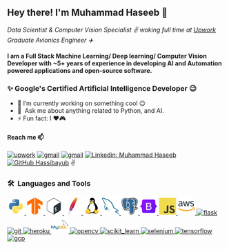 
<h2> Hey there! I'm Muhammad Haseeb 👋</h2> 

<p><em>Data Scientist & Computer Vision Specialist ✌️ woking full time at <a href="https://www.upwork.com/freelancers/~017788af4cf8257821">Upwork</a></br>Graduate Avionics Engineer ✈️
</em></p>

**I am a Full Stack Machine Learning/ Deep learning/ Computer Vision Developer with ~5+ years of experience in developing AI and Automation powered applications and open-source software.**  


### ✨ Google's Certified Artificial Intelligence Developer 😉
- 🔭  I’m currently working on something cool 😉
- 💬 &nbsp;Ask me about anything related to Python, and AI.
- ⚡ Fun fact: I ❤️🎮


#### Reach me 📫
[![upwork](https://img.shields.io/badge/Upwork-Muhammad%20Haseeb-green)]("https://www.upwork.com/freelancers/~017788af4cf8257821") [![gmail](https://img.shields.io/badge/Gmail-miltech.haseeb%40gmail.com-red)](mailto:miltech.haseeb@gmail.com) [![gmail](https://img.shields.io/badge/Gmail-hassibayub%40gmail.com-red)](mailto:hassibayub@gmail.com) [![Linkedin: Muhammad Haseeb](https://img.shields.io/badge/-Muhammad%20Haseeb-blue?style=flat-square&logo=Linkedin&logoColor=white&link=https://www.linkedin.com/in/muhammad-haseeb-434ba593/)](https://www.linkedin.com/in/muhammad-haseeb-434ba593/) [![GitHub Hassibayub](https://img.shields.io/github/followers/hassibayub?label=follow&style=social)](https://github.com/hassibayub) ✌️



<h3> 🛠 &nbsp;Languages and Tools</h3>
<p align="left"> 
<a href="https://www.python.org/" target="_blank"> <img src="https://raw.githubusercontent.com/devicons/devicon/master/icons/python/python-original.svg" alt="python" width="40" height="40"/> </a> <a href="https://www.tensorflow.org/" target="_blank"> <img src="https://raw.githubusercontent.com/devicons/devicon/master/icons/tensorflow/tensorflow-original.svg" alt="tensorflow" width="40" height="40"/> </a> <a href="https://www.gnu.org/software/bash/" target="_blank"> <img src="https://raw.githubusercontent.com/devicons/devicon/master/icons/bash/bash-original.svg" alt="bash" width="40" height="40"/> </a> <a href="https://github.com/Hassibayub" target="_blank"> <img src="https://raw.githubusercontent.com/devicons/devicon/master/icons/apache/apache-original.svg" alt="apache" width="40" height="40"/> </a> <a href="https://github.com/Hassibayub" target="_blank"> <img src="https://raw.githubusercontent.com/devicons/devicon/master/icons/linux/linux-original.svg" alt="linux" width="40" height="40"/> </a> <a href="https://github.com/Hassibayub" target="_blank"> <img src="https://raw.githubusercontent.com/devicons/devicon/master/icons/mysql/mysql-original.svg" alt="aws" width="40" height="40"/> </a> <a href="https://github.com/Hassibayub" target="_blank"> <img src="https://raw.githubusercontent.com/devicons/devicon/master/icons/postgresql/postgresql-original.svg" alt="aws" width="40" height="40"/> </a> <a href="https://github.com/Hassibayub" target="_blank"> <img src="https://raw.githubusercontent.com/devicons/devicon/master/icons/bootstrap/bootstrap-original.svg" alt="aws" width="40" height="40"/> </a> <a href="https://github.com/Hassibayub" target="_blank"> <img src="https://raw.githubusercontent.com/devicons/devicon/master/icons/javascript/javascript-original.svg" alt="aws" width="40" height="40"/> </a> <a href="https://aws.amazon.com" target="_blank"> <img src="https://raw.githubusercontent.com/devicons/devicon/master/icons/amazonwebservices/amazonwebservices-original-wordmark.svg" alt="aws" width="40" height="40"/> </a> <a href="https://flask.palletsprojects.com/" target="_blank"> <img src="https://www.vectorlogo.zone/logos/pocoo_flask/pocoo_flask-icon.svg" alt="flask" width="40" height="40"/> </a> <a href="https://git-scm.com/" target="_blank"> <img src="https://www.vectorlogo.zone/logos/git-scm/git-scm-icon.svg" alt="git" width="40" height="40"/> </a> <a href="https://heroku.com" target="_blank"> <img src="https://www.vectorlogo.zone/logos/heroku/heroku-icon.svg" alt="heroku" width="40" height="40"/> </a> <a href="https://www.mysql.com/" target="_blank"> <img src="https://raw.githubusercontent.com/devicons/devicon/master/icons/mysql/mysql-original-wordmark.svg" alt="mysql" width="40" height="40"/> </a> <a href="https://opencv.org/" target="_blank"> <img src="https://www.vectorlogo.zone/logos/opencv/opencv-icon.svg" alt="opencv" width="40" height="40"/> </a> <a href="https://scikit-learn.org/" target="_blank"> <img src="https://upload.wikimedia.org/wikipedia/commons/0/05/Scikit_learn_logo_small.svg" alt="scikit_learn" width="40" height="40"/> </a> <a href="https://www.selenium.dev" target="_blank"> <img src="https://raw.githubusercontent.com/detain/svg-logos/780f25886640cef088af994181646db2f6b1a3f8/svg/selenium-logo.svg" alt="selenium" width="40" height="40"/> </a> <a href="https://www.tensorflow.org" target="_blank"> <img src="https://www.vectorlogo.zone/logos/tensorflow/tensorflow-icon.svg" alt="tensorflow" width="40" height="40"/> </a> <a href="https://cloud.google.com" target="_blank"> <img src="https://www.vectorlogo.zone/logos/google_cloud/google_cloud-icon.svg" alt="gcp" width="50" height="40"/> </a></p>
